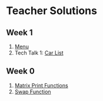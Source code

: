 # Teacher Solutions
## Week 1
1. [Menu](https://replit.com/@jmort1021/pagespython?embed=true#src/menuy.py)
2. Tech Talk 1: [Car List](https://replit.com/@jmort1021/pagespython?embed=true#src/swap.py)

## Week 0
1. [Matrix Print Functions](https://replit.com/@jmort1021/pagespython?embed=true#src/matrix.py) 
2. [Swap Function](https://replit.com/@jmort1021/pagespython?embed=true#src/swap.py)